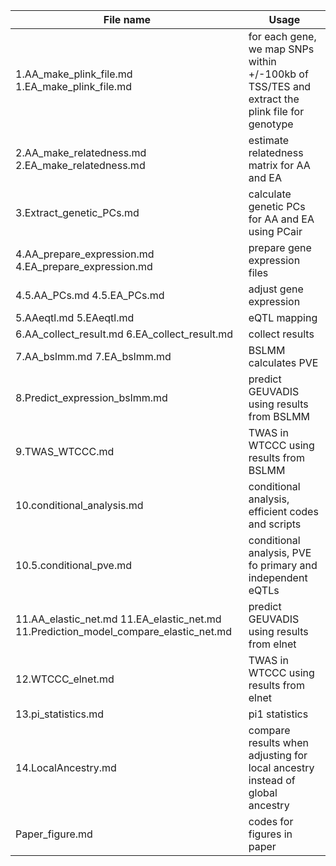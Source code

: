 | File name  | Usage |
| ------------- | ------------- |
| 1.AA_make_plink_file.md   1.EA_make_plink_file.md  | for each gene, we map SNPs within +/-100kb of TSS/TES and extract the plink file for genotype  |
| 2.AA_make_relatedness.md    2.EA_make_relatedness.md  | estimate relatedness matrix for AA and EA |
|3.Extract_genetic_PCs.md|calculate genetic PCs for AA and EA using PCair|
|4.AA_prepare_expression.md  4.EA_prepare_expression.md| prepare gene expression files|
|4.5.AA_PCs.md 4.5.EA_PCs.md| adjust gene expression|
|5.AAeqtl.md  5.EAeqtl.md| eQTL mapping|
| 6.AA_collect_result.md 6.EA_collect_result.md| collect results|
|7.AA_bslmm.md 7.EA_bslmm.md| BSLMM calculates PVE|
|8.Predict_expression_bslmm.md|predict GEUVADIS using results from BSLMM |
|9.TWAS_WTCCC.md|TWAS in WTCCC using results from BSLMM |
|10.conditional_analysis.md|conditional analysis, efficient codes and scripts|
|10.5.conditional_pve.md|conditional analysis, PVE fo primary and independent eQTLs|
|11.AA_elastic_net.md 11.EA_elastic_net.md 11.Prediction_model_compare_elastic_net.md|predict GEUVADIS using results from elnet |
|12.WTCCC_elnet.md|TWAS in WTCCC using results from elnet |
|13.pi_statistics.md|pi1 statistics|
|14.LocalAncestry.md|compare results when adjusting for local ancestry instead of global ancestry|
|Paper_figure.md|codes for figures in paper|

